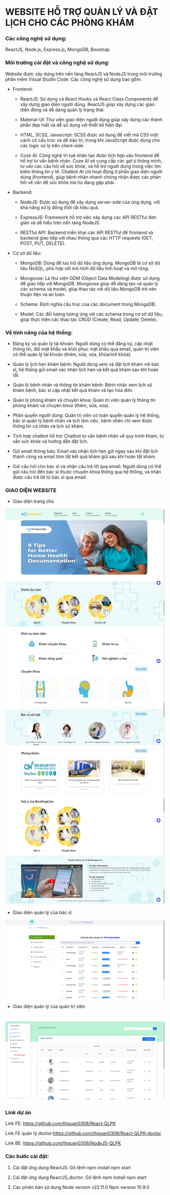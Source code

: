 # WEBSITE HỖ TRỢ QUẢN LÝ VÀ ĐẶT LỊCH CHO CÁC PHÒNG KHÁM

### Các công nghệ sử dụng:

ReactJS, Node.js, Express.js, MongoDB, Boostrap

### Môi trường cài đặt và công nghệ sử dụng:

Website được xây dựng trên nền tảng ReactJS và NodeJS trong môi trường phần mềm Visual Studio Code. Các công nghệ sử dụng bao gồm:

-   Frontend:

    -   ReactJS: Sử dụng cả React Hooks và React Class Components để xây dựng giao diện người dùng. ReactJS giúp xây dựng các giao diện động và dễ dàng quản lý trạng thái.

    -   Material-UI: Thư viện giao diện người dùng giúp xây dựng các thành phần đẹp mắt và dễ sử dụng với thiết kế hiện đại.

    -   HTML, SCSS, Javascript: SCSS được sử dụng để viết mã CSS một cách có cấu trúc và dễ bảo trì, trong khi JavaScript được dùng cho các logic xử lý trên client-side.

    -   Coze AI: Công nghệ trí tuệ nhân tạo được tích hợp vào frontend để hỗ trợ tư vấn bệnh nhân. Coze AI sẽ cung cấp các gợi ý thông minh, tư vấn các câu hỏi về sức khỏe, và hỗ trợ người dùng trong việc tìm kiếm thông tin y tế. Chatbot AI chỉ hoạt động ở phần giao diện người dùng (frontend), giúp bệnh nhân nhanh chóng nhận được các phản hồi về vấn đề sức khỏe mà họ đang gặp phải.

-   Backend:

    -   NodeJS: Được sử dụng để xây dựng server-side của ứng dụng, với khả năng xử lý đồng thời rất hiệu quả.

    -   ExpressJS: Framework hỗ trợ việc xây dựng các API RESTful đơn giản và dễ hiểu trên nền tảng NodeJS.

    -   RESTful API: Backend triển khai các API RESTful để frontend và backend giao tiếp với nhau thông qua các HTTP requests (GET, POST, PUT, DELETE).

-   Cơ sở dữ liệu:

    -   MongoDB: Dùng để lưu trữ dữ liệu ứng dụng. MongoDB là cơ sở dữ liệu NoSQL, phù hợp với mô hình dữ liệu linh hoạt và mở rộng.

    -   Mongoose: Là thư viện ODM (Object Data Modeling) được sử dụng để giao tiếp với MongoDB. Mongoose giúp dễ dàng tạo và quản lý các schema và model, giúp thao tác với dữ liệu MongoDB trở nên thuận tiện và an toàn.

    -   Schema: Định nghĩa cấu trúc của các document trong MongoDB.

    -   Model: Các đối tượng tương ứng với các schema trong cơ sở dữ liệu, giúp thực hiện các thao tác CRUD (Create, Read, Update, Delete).

### Về tính năng của hệ thống:

-   Đăng ký và quản lý tài khoản: Người dùng có thể đăng ký, cập nhật thông tin, đổi mật khẩu và khôi phục mật khẩu qua email, quản trị viên có thể quản lý tài khoản (thêm, sửa, xóa, khóa/mở khóa).

-   Quản lý lịch hẹn khám bệnh: Người dùng xem và đặt lịch khám với bác sĩ, hệ thống gửi email xác nhận lịch hẹn và kết quả khám sau khi hoàn tất.

-   Quản lý bệnh nhân và thông tin khám bệnh: Bệnh nhân xem lịch sử khám bệnh, bác sĩ cập nhật kết quả khám và tạo hóa đơn.

-   Quản lý phòng khám và chuyên khoa: Quản trị viên quản lý thông tin phòng khám và chuyên khoa (thêm, sửa, xóa).

-   Phân quyền người dùng: Quản trị viên có toàn quyền quản lý hệ thống, bác sĩ quản lý bệnh nhân và lịch làm việc, bệnh nhân chỉ xem được thông tin cá nhân và lịch sử khám.

-   Tích hợp chatbot hỗ trợ: Chatbot tư vấn bệnh nhân về quy trình khám, tư vấn sức khỏe và hướng dẫn đặt lịch.

-   Gửi email thông báo: Email xác nhận lịch hẹn gửi ngay sau khi đặt lịch thành công và email tóm tắt kết quả khám gửi sau khi hoàn tất khám.

-   Gửi câu hỏi cho bác sĩ và nhận câu trả lời qua email: Người dùng có thể gửi câu hỏi đến bác sĩ thuộc chuyên khoa thông qua hệ thống, và nhận được câu trả lời từ bác sĩ qua email.

### GIAO DIỆN WEBSITE

-   Giao diện trang chủ

![Giao diện trang chủ](src/assets/1.png)
![Giao diện trang chủ](src/assets/2.png)
![Giao diện trang chủ](src/assets/3.png)
![Giao diện trang chủ](src/assets/4.png)
![Giao diện trang chủ](src/assets/5.png)

-   Giao diện quản lý của bác sĩ

![Giao diện quản lý của bác sĩ](src/assets/6.png)

-   Giao diện quản lý của quản trị viên

# ![Giao diện quản lý của quản trị viên](src/assets/7.png)

### Link dự án

Link FE: https://github.com/thquan0308/React-QLPK

Link FE quản lý doctor:https://github.com/thquan0308/React-QLPK-doctor

Link BE: https://github.com/thquan0308/NodeJS-QLPK

### Các bước cài đặt:

1. Cài đặt ứng dụng ReactJS: Gõ lệnh
   npm install
   npm start

2. Cài đặt ứng dụng ReactJS_doctor: Gõ lệnh
   npm install
   npm start

3. Các phiên bản sử dụng
   Node version v22.11.0
   Npm version 10.9.0
